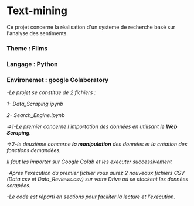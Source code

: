 # Text-mining
  
Ce projet concerne la réalisation d'un systeme de recherche basé sur l'analyse des sentiments.
  ### Theme : Films
  ### Langage : Python
  ### Environemet : google Colaboratory

<i>-Le projet se constitue de 2 fichiers :

   1- Data_Scraping.ipynb
   
   2- Search_Engine.ipynb

=>1-Le premier concerne l'importation des données en utilisant le <b>Web Scraping</b>.

=>2-le deuxième concerne <b>la manipulation</b> des données et la création des fonctions demandées.

  Il faut les importer sur Google Colab et les executer successivement
 
-Après l'exécution du premier fichier vous aurez 2 nouveaux fichiers CSV (Data.csv et Data_Reviews.csv) sur votre Drive où se stockent les données scrapées.

-Le code est réparti en sections pour faciliter la lecture et l'exécution.
